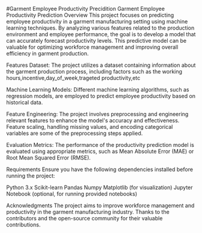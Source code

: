 #Garment Employee Productivity Precidition
Garment Employee Productivity Prediction
Overview
This project focuses on predicting employee productivity in a garment manufacturing setting using machine learning techniques. By analyzing various features related to the production environment and employee performance, the goal is to develop a model that can accurately forecast productivity levels. This predictive model can be valuable for optimizing workforce management and improving overall efficiency in garment production.

Features
Dataset: The project utilizes a dataset containing information about the garment production process, including factors such as the working hours,incentive,day_of_week,trageted productivity,etc

Machine Learning Models: Different machine learning algorithms, such as regression models, are employed to predict employee productivity based on historical data.

Feature Engineering: The project involves preprocessing and engineering relevant features to enhance the model's accuracy and effectiveness. Feature scaling, handling missing values, and encoding categorical variables are some of the preprocessing steps applied.

Evaluation Metrics: The performance of the productivity prediction model is evaluated using appropriate metrics, such as Mean Absolute Error (MAE) or Root Mean Squared Error (RMSE).

Requirements
Ensure you have the following dependencies installed before running the project:

Python 3.x
Scikit-learn
Pandas
Numpy
Matplotlib (for visualization)
Jupyter Notebook (optional, for running provided notebooks)

Acknowledgments
The project aims to improve workforce management and productivity in the garment manufacturing industry.
Thanks to the contributors and the open-source community for their valuable contributions.
